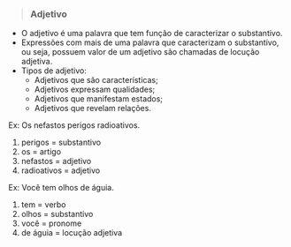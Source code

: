 > ### Adjetivo
* O adjetivo é uma palavra que tem função de caracterizar o substantivo. 
* Expressões com mais de uma palavra que caracterizam o substantivo, ou seja, possuem valor de um adjetivo são chamadas de locução adjetiva.
* Tipos de adjetivo:
  - Adjetivos que são características;
  - Adjetivos expressam qualidades;
  - Adjetivos que manifestam estados;
  - Adjetivos que revelam relações.

Ex: Os nefastos perigos radioativos.
1. perigos = substantivo
2. os = artigo
3. nefastos = adjetivo
4. radioativos = adjetivo

Ex: Você tem olhos de águia.  
1. tem = verbo
2. olhos = substantivo
3. você = pronome
4. de águia = locução adjetiva